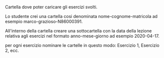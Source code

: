 Cartella dove poter caricare gli esercizi svolti.

Lo studente crei una cartella cosi denominata nome-cognome-matricola ad esempio marco-grazioso-N86000391.

All'interno della cartella creare una sottocartella con la data della lezione relativa agli esercizi nel formato anno-mese-giorno ad esempio 2020-04-17.

per ogni esercizio nominare le cartelle in questo modo: Esercizio 1, Esercizio 2, ecc.
